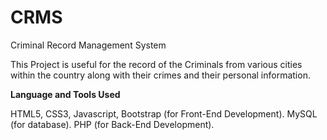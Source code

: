 # CRMS
Criminal Record Management System

This Project is useful for the record of the Criminals from various cities within the country along with their crimes and their personal information.

**Language and Tools Used**

HTML5, CSS3, Javascript, Bootstrap (for Front-End Development). 
MySQL (for database).
PHP (for Back-End Development).

